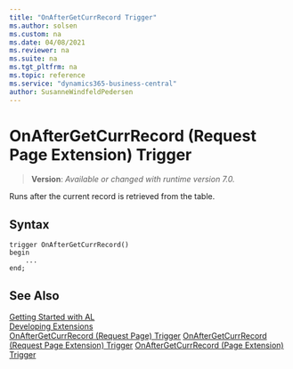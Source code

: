 ```yaml
---
title: "OnAfterGetCurrRecord Trigger"
ms.author: solsen
ms.custom: na
ms.date: 04/08/2021
ms.reviewer: na
ms.suite: na
ms.tgt_pltfrm: na
ms.topic: reference
ms.service: "dynamics365-business-central"
author: SusanneWindfeldPedersen
---
```

[//]: # (START>DO_NOT_EDIT)
[//]: # (IMPORTANT:Do not edit any of the content between here and the END>DO_NOT_EDIT.)
[//]: # (Any modifications should be made in the .xml files in the ModernDev repo.)

# OnAfterGetCurrRecord (Request Page Extension) Trigger
> **Version**: _Available or changed with runtime version 7.0._


Runs after the current record is retrieved from the table.

## Syntax
```
trigger OnAfterGetCurrRecord()
begin
    ...
end;
```



[//]: # (IMPORTANT: END>DO_NOT_EDIT)
## See Also  
[Getting Started with AL](../devenv-get-started.md)  
[Developing Extensions](../devenv-dev-overview.md)  
[OnAfterGetCurrRecord (Request Page) Trigger](../requestpage/devenv-onaftergetcurrrecord-requestpage-trigger.md)
[OnAfterGetCurrRecord (Request Page Extension) Trigger]()
[OnAfterGetCurrRecord (Page Extension) Trigger](../pageextension/devenv-onaftergetcurrrecord-pageextension-trigger.md)
